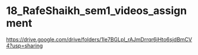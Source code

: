 # 18_RafeShaikh_sem1_videos_assignment
https://drive.google.com/drive/folders/1le7BGLpI_rAJmDrrqr6jHto6sjdBmCV4?usp=sharing
